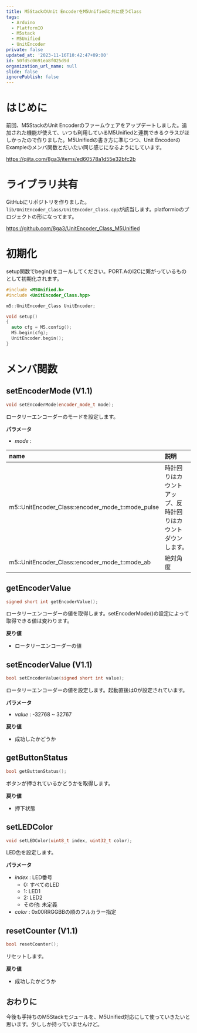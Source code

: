 ```yaml
---
title: M5StackのUnit EncoderをM5Unifiedと共に使うClass
tags:
  - Arduino
  - PlatformIO
  - M5stack
  - M5Unified
  - UnitEncoder
private: false
updated_at: '2023-11-16T10:42:47+09:00'
id: 50fd5c0691ea8f025d9d
organization_url_name: null
slide: false
ignorePublish: false
---
```

# はじめに

前回、M5StackのUnit Encoderのファームウェアをアップデートしました。追加された機能が使えて、いつも利用しているM5Unifiedと連携できるクラスがほしかったので作りました。M5Unifiedの書き方に準じつつ、Unit EncoderのExampleのメンバ関数とだいたい同じ感じになるようにしています。

https://qiita.com/8ga3/items/ed60578a1d55e32bfc2b

# ライブラリ共有

GitHubにリポジトリを作りました。`lib/UnitEncoder_Class/UnitEncoder_Class.cpp`が該当します。platformioのプロジェクトの形になってます。

https://github.com/8ga3/UnitEncoder_Class_M5Unified

# 初期化

setup関数でbegin()をコールしてください。PORT.AのI2Cに繋がっているものとして初期化されます。

```cpp:main.cpp
#include <M5Unified.h>
#include <UnitEncoder_Class.hpp>

m5::UnitEncoder_Class UnitEncoder;

void setup()
{
  auto cfg = M5.config();
  M5.begin(cfg);
  UnitEncoder.begin();
}
```

# メンバ関数

## setEncoderMode (V1.1)

```cpp
void setEncoderMode(encoder_mode_t mode);
```

ロータリーエンコーダーのモードを設定します。

**パラメータ**
* *mode* :

| name | 説明 |
|:-----|:-----|
|m5::UnitEncoder_Class::encoder_mode_t::mode_pulse | 時計回りはカウントアップ、反時計回りはカウントダウンします。 |
|m5::UnitEncoder_Class::encoder_mode_t::mode_ab | 絶対角度 |

## getEncoderValue

```cpp
signed short int getEncoderValue();
```

ロータリーエンコーダーの値を取得します。setEncoderMode()の設定によって取得できる値は変わります。

**戻り値**
* ロータリーエンコーダーの値

## setEncoderValue (V1.1)

```cpp
bool setEncoderValue(signed short int value);
```

ロータリーエンコーダーの値を設定します。起動直後は0が設定されています。

**パラメータ**
* *value* : -32768 ~ 32767

**戻り値**
* 成功したかどうか

## getButtonStatus

```cpp
bool getButtonStatus();
```

ボタンが押されているかどうかを取得します。

**戻り値**
* 押下状態

## setLEDColor

```cpp
void setLEDColor(uint8_t index, uint32_t color);
```

LED色を設定します。

**パラメータ**
* *index* : LED番号
  * 0: すべてのLED
  * 1: LED1
  * 2: LED2
  * その他: 未定義
* *color* : 0x00RRGGBBの順のフルカラー指定

## resetCounter (V1.1)

```cpp
bool resetCounter();
```

リセットします。

**戻り値**
* 成功したかどうか

## おわりに

今後も手持ちのM5Stackモジュールを、M5Unified対応にして使っていきたいと思います。少ししか持っていませんけど。
